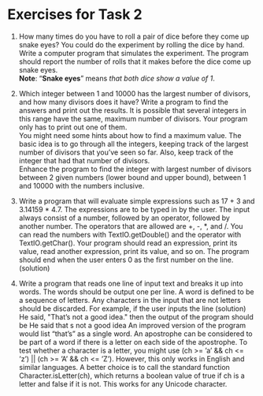 # Exercises for Task 2

1. How many times do you have to roll a pair of dice before they come up snake eyes? You could do the experiment by rolling the dice by hand. Write a computer program that simulates the experiment. The program should report the number of rolls that it makes before the dice come up snake eyes.  
**Note**: “**Snake eyes**” means *that both dice show a value of 1*.

2. Which integer between 1 and 10000 has the largest number of divisors, and how many divisors does it have? Write a program to find the answers and print out the results. It is possible that several integers in this range have the same, maximum number of divisors. Your program only has to print out one of them.  
You might need some hints about how to find a maximum value. The basic idea is to go through all the integers, keeping track of the largest number of divisors that you’ve seen so far. Also, keep track of the integer that had that number of divisors.  
Enhance the program to find the integer with largest number of divisors between 2 given numbers (lower bound and upper bound), between 1 and 10000 with the numbers inclusive.

3. Write a program that will evaluate simple expressions such as 17 + 3 and 3.14159 * 4.7.
The expressions are to be typed in by the user. The input always consist of a number,
followed by an operator, followed by another number. The operators that are allowed are
+, -, *, and /. You can read the numbers with TextIO.getDouble() and the operator
with TextIO.getChar(). Your program should read an expression, print its value, read
another expression, print its value, and so on. The program should end when the user
enters 0 as the first number on the line. (solution)
4. Write a program that reads one line of input text and breaks it up into words. The
words should be output one per line. A word is defined to be a sequence of letters. Any
characters in the input that are not letters should be discarded. For example, if the user
inputs the line (solution)
He said, "That’s not a good idea."
then the output of the program should be
He
said
that
s
not
a
good
idea
An improved version of the program would list “that’s” as a single word. An apostrophe
can be considered to be part of a word if there is a letter on each side of the apostrophe.
To test whether a character is a letter, you might use (ch >= ’a’ && ch <= ’z’) ||
(ch >= ’A’ && ch <= ’Z’). However, this only works in English and similar languages.
A better choice is to call the standard function Character.isLetter(ch), which returns
a boolean value of true if ch is a letter and false if it is not. This works for any Unicode
character.
